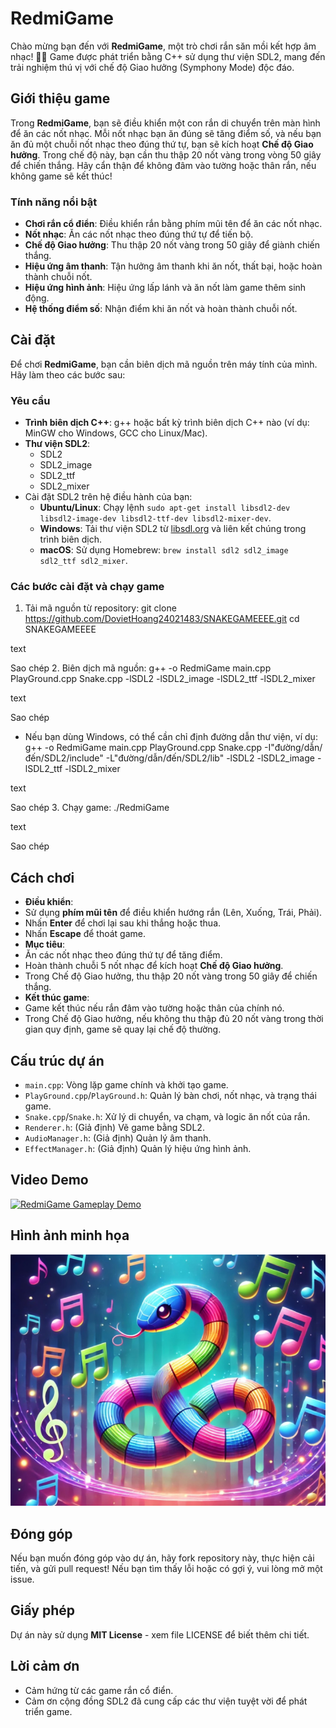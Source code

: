 # RedmiGame

Chào mừng bạn đến với **RedmiGame**, một trò chơi rắn săn mồi kết hợp âm nhạc! 🐍🎵 Game được phát triển bằng C++ sử dụng thư viện SDL2, mang đến trải nghiệm thú vị với chế độ Giao hưởng (Symphony Mode) độc đáo.

## Giới thiệu game

Trong **RedmiGame**, bạn sẽ điều khiển một con rắn di chuyển trên màn hình để ăn các nốt nhạc. Mỗi nốt nhạc bạn ăn đúng sẽ tăng điểm số, và nếu bạn ăn đủ một chuỗi nốt nhạc theo đúng thứ tự, bạn sẽ kích hoạt **Chế độ Giao hưởng**. Trong chế độ này, bạn cần thu thập 20 nốt vàng trong vòng 50 giây để chiến thắng. Hãy cẩn thận để không đâm vào tường hoặc thân rắn, nếu không game sẽ kết thúc!

### Tính năng nổi bật

- **Chơi rắn cổ điển**: Điều khiển rắn bằng phím mũi tên để ăn các nốt nhạc.
- **Nốt nhạc**: Ăn các nốt nhạc theo đúng thứ tự để tiến bộ.
- **Chế độ Giao hưởng**: Thu thập 20 nốt vàng trong 50 giây để giành chiến thắng.
- **Hiệu ứng âm thanh**: Tận hưởng âm thanh khi ăn nốt, thất bại, hoặc hoàn thành chuỗi nốt.
- **Hiệu ứng hình ảnh**: Hiệu ứng lấp lánh và ăn nốt làm game thêm sinh động.
- **Hệ thống điểm số**: Nhận điểm khi ăn nốt và hoàn thành chuỗi nốt.

## Cài đặt

Để chơi **RedmiGame**, bạn cần biên dịch mã nguồn trên máy tính của mình. Hãy làm theo các bước sau:

### Yêu cầu

- **Trình biên dịch C++**: g++ hoặc bất kỳ trình biên dịch C++ nào (ví dụ: MinGW cho Windows, GCC cho Linux/Mac).
- **Thư viện SDL2**:
  - SDL2
  - SDL2_image
  - SDL2_ttf
  - SDL2_mixer
- Cài đặt SDL2 trên hệ điều hành của bạn:
  - **Ubuntu/Linux**: Chạy lệnh `sudo apt-get install libsdl2-dev libsdl2-image-dev libsdl2-ttf-dev libsdl2-mixer-dev`.
  - **Windows**: Tải thư viện SDL2 từ [libsdl.org](https://www.libsdl.org/) và liên kết chúng trong trình biên dịch.
  - **macOS**: Sử dụng Homebrew: `brew install sdl2 sdl2_image sdl2_ttf sdl2_mixer`.

### Các bước cài đặt và chạy game

1. Tải mã nguồn từ repository:
git clone https://github.com/DovietHoang24021483/SNAKEGAMEEEE.git
cd SNAKEGAMEEEE

text

Sao chép
2. Biên dịch mã nguồn:
g++ -o RedmiGame main.cpp PlayGround.cpp Snake.cpp -lSDL2 -lSDL2_image -lSDL2_ttf -lSDL2_mixer

text

Sao chép
- Nếu bạn dùng Windows, có thể cần chỉ định đường dẫn thư viện, ví dụ:
g++ -o RedmiGame main.cpp PlayGround.cpp Snake.cpp -I"đường/dẫn/đến/SDL2/include" -L"đường/dẫn/đến/SDL2/lib" -lSDL2 -lSDL2_image -lSDL2_ttf -lSDL2_mixer

text

Sao chép
3. Chạy game:
./RedmiGame

text

Sao chép

## Cách chơi

- **Điều khiển**:
- Sử dụng **phím mũi tên** để điều khiển hướng rắn (Lên, Xuống, Trái, Phải).
- Nhấn **Enter** để chơi lại sau khi thắng hoặc thua.
- Nhấn **Escape** để thoát game.
- **Mục tiêu**:
- Ăn các nốt nhạc theo đúng thứ tự để tăng điểm.
- Hoàn thành chuỗi 5 nốt nhạc để kích hoạt **Chế độ Giao hưởng**.
- Trong Chế độ Giao hưởng, thu thập 20 nốt vàng trong 50 giây để chiến thắng.
- **Kết thúc game**:
- Game kết thúc nếu rắn đâm vào tường hoặc thân của chính nó.
- Trong Chế độ Giao hưởng, nếu không thu thập đủ 20 nốt vàng trong thời gian quy định, game sẽ quay lại chế độ thường.

## Cấu trúc dự án

- `main.cpp`: Vòng lặp game chính và khởi tạo game.
- `PlayGround.cpp`/`PlayGround.h`: Quản lý bàn chơi, nốt nhạc, và trạng thái game.
- `Snake.cpp`/`Snake.h`: Xử lý di chuyển, va chạm, và logic ăn nốt của rắn.
- `Renderer.h`: (Giả định) Vẽ game bằng SDL2.
- `AudioManager.h`: (Giả định) Quản lý âm thanh.
- `EffectManager.h`: (Giả định) Quản lý hiệu ứng hình ảnh.
## Video Demo

[![RedmiGame Gameplay Demo](https://img.youtube.com/vi/VIDEO_ID/0.jpg)](https://drive.google.com/file/d/1wJZqMY2ubDd3J9o0iFIhTOKgP8QE-0pd/view?usp=drive_link)
## Hình ảnh minh họa

![Ảnh chụp gameplay](screenshot1.png)

## Đóng góp

Nếu bạn muốn đóng góp vào dự án, hãy fork repository này, thực hiện cải tiến, và gửi pull request! Nếu bạn tìm thấy lỗi hoặc có gợi ý, vui lòng mở một issue.

## Giấy phép

Dự án này sử dụng **MIT License** - xem file LICENSE để biết thêm chi tiết.

## Lời cảm ơn

- Cảm hứng từ các game rắn cổ điển.
- Cảm ơn cộng đồng SDL2 đã cung cấp các thư viện tuyệt vời để phát triển game.
